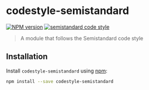# codestyle-semistandard

[![NPM version][npm-image]][npm-url] [![semistandard code style][codestyle-image]][codestyle-url]

> A module that follows the Semistandard code style

## Installation

Install `codestyle-semistandard` using [npm](https://www.npmjs.com/):

```bash
npm install --save codestyle-semistandard
```

[npm-url]: https://npmjs.org/package/codestyle-semistandard
[npm-image]: https://badge.fury.io/js/codestyle-semistandard.svg
[codestyle-url]: https://github.com/Flet/semistandard
[codestyle-image]: https://img.shields.io/badge/code%20style-semistandard-brightgreen.svg?style=flat
